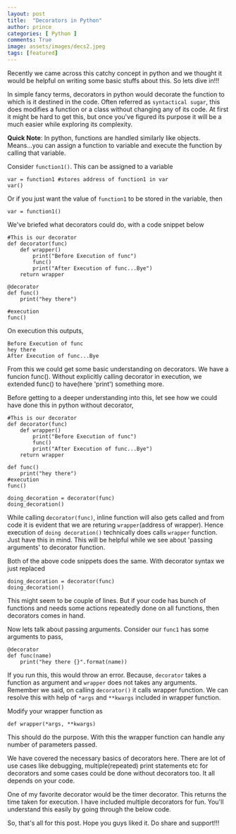 ```yaml
---
layout: post
title:  "Decorators in Python"
author: prince
categories: [ Python ]
comments: True
image: assets/images/decs2.jpeg
tags: [featured]
---
```


Recently we came across this catchy concept in python and we thought it would be helpful on writing some basic stuffs about this. So lets dive in!!!

In simple fancy terms, decorators in python would decorate the function to which is it destined in the code. Often referred as `syntactical sugar`, this does modifies a function or a class without changing any of its code. At first it might be hard to get this, but once you've figured its purpose it will be a much easier while exploring its complexity.

**Quick Note**: In python, functions are handled similarly like objects. Means...you can assign a function to variable and execute the function by calling that variable.

Consider `function1()`. This can be assigned to a variable 
```shell
var = function1 #stores address of function1 in var
var()
```
Or if you just want the value of `function1` to be stored in the variable, then 
```shell
var = function1()
```


We've briefed what decorators could do, with a code snippet below

```shell
#This is our decorator
def decorator(func)
	def wrapper()
		print("Before Execution of func")
		func()
		print("After Execution of func...Bye")
	return wrapper

@decorator
def func()
	print("hey there")

#execution	
func()
```
On execution this outputs,

```shell
Before Execution of func
hey there
After Execution of func...Bye
```

From this we could get some basic understanding on decorators. We have a funcion func(). Without explicitly calling decorator in execution, we extended func() to have(here 'print') something more.

Before getting to a deeper understanding into this, let see how we could have done this in python without decorator,

```shell
#This is our decorator
def decorator(func)
	def wrapper()
		print("Before Execution of func")
		func()
		print("After Execution of func...Bye")
	return wrapper

def func()
	print("hey there")
#execution
func()

doing_decoration = decorator(func)
doing_decoration()
```
While calling `decorator(func)`, inline function will also gets called and from code it is evident that we are returing `wrapper`(address of wrapper). Hence execution of `doing decoration()` technically does calls `wrapper` function. Just have this in mind. This will be helpful while we see about 'passing arguments' to decorator function.

Both of the above code snippets does the same. With decorator syntax we just replaced 
```shell
doing_decoration = decorator(func)
doing_decoration()
```
This might seem to be couple of lines. But if your code has bunch of functions and needs some actions repeatedly done on all functions, then decorators comes in hand.

Now lets talk about passing arguments. Consider our `func1` has some arguments to pass,
```shell
@decorator
def func(name)
	print("hey there {}".format(name))
```
If you run this, this would throw an error. Because, `decorator` takes a function as argument and `wrapper` does not takes any arguments. Remember we said, on calling `decorator()` it calls wrapper function. We can resolve this with help of `*args` and `**kwargs` included in wrapper function. 

Modify your wrapper function as 
```shell
def wrapper(*args, **kwargs)
```
This should do the purpose. With this the wrapper function can handle any number of parameters passed.

We have covered the necessary basics of decorators here. There are lot of use cases like debugging, multiple(repeated) print statements etc for decorators and some cases could be done without decorators too. It all depends on your code. 

One of my favorite decorator would be the timer decorator. This returns the time taken for execution. I have included multiple decorators for fun. You'll understand this easily by going through the below code.

<p><script src="https://gist.github.com/Grim97/c1c218c4933be7076321fba2ba72ad2d.js"></script></p>

So, that's all for this post. Hope you guys liked it. Do share and support!!!




